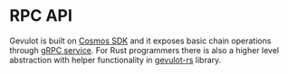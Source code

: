 # RPC API

Gevulot is built on [Cosmos SDK](https://cosmos.network/) and it exposes basic chain operations through [gRPC service](grpc.md). For Rust programmers there is also a higher level abstraction with helper functionality in [gevulot-rs](gevulot-rs.md) library.
